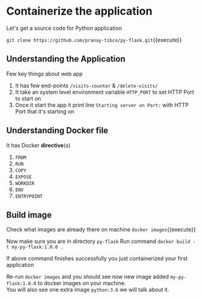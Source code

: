 
# Containerize the application 

Let's get a source code for Python application

`git clone https://github.com/pranay-tibco/py-flask.git`{{execute}}


## Understanding the Application 

Few key things about web app 

1. It has few end-points `/visits-counter` & `/delete-visits/`
1. It take an system level environment variable `HTTP_PORT` to set HTTP Port to start on 
1. Once it start the app it print line `Starting server on Port:` with HTTP Port that it's starting on 

## Understanding Docker file 

It has Docker **directive**(s) 

1. `FROM`
1. `RUN`
1. `COPY`
1. `EXPOSE`
1. `WORKDIR`
1. `ENV`
1. `ENTRYPOINT`

## Build image 

Check what images are already there on machine `docker images`{{execute}}

Now make sure you are in directory `py-flask`
Run command `docker build -t my-py-flask:1.0.0 .`

If above command finishes successfully you just containerized your first application 

Re-run `docker images` and you should see now new image added `my-py-flask:1.0.0` to docker images on your machine.  
You will also see one extra image `python:3.6` we will talk about it.